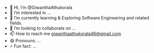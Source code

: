 - 👋 Hi, I’m @GiwanthaAthukorala
- 👀 I’m interested in ...
- 🌱 I’m currently learning & Exploring Software Engineering and related fields.
- 💞️ I’m looking to collaborate on ...
- 📫 How to reach me giwanthaathukorala46@gmail.com
- 😄 Pronouns: ...
- ⚡ Fun fact: ...

<!---
GiwanthaAthukorala/GiwanthaAthukorala is a ✨ special ✨ repository because its `README.md` (this file) appears on your GitHub profile.
You can click the Preview link to take a look at your changes.
--->

